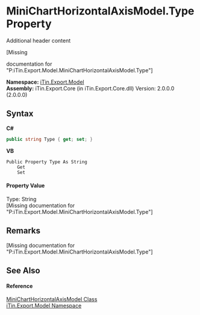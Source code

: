 # MiniChartHorizontalAxisModel.Type Property 
Additional header content 

\[Missing <summary> documentation for "P:iTin.Export.Model.MiniChartHorizontalAxisModel.Type"\]

**Namespace:**&nbsp;<a href="N_iTin_Export_Model">iTin.Export.Model</a><br />**Assembly:**&nbsp;iTin.Export.Core (in iTin.Export.Core.dll) Version: 2.0.0.0 (2.0.0.0)

## Syntax

**C#**<br />
``` C#
public string Type { get; set; }
```

**VB**<br />
``` VB
Public Property Type As String
	Get
	Set
```


#### Property Value
Type: String<br />\[Missing <value> documentation for "P:iTin.Export.Model.MiniChartHorizontalAxisModel.Type"\]

## Remarks
\[Missing <remarks> documentation for "P:iTin.Export.Model.MiniChartHorizontalAxisModel.Type"\]

## See Also


#### Reference
<a href="T_iTin_Export_Model_MiniChartHorizontalAxisModel">MiniChartHorizontalAxisModel Class</a><br /><a href="N_iTin_Export_Model">iTin.Export.Model Namespace</a><br />